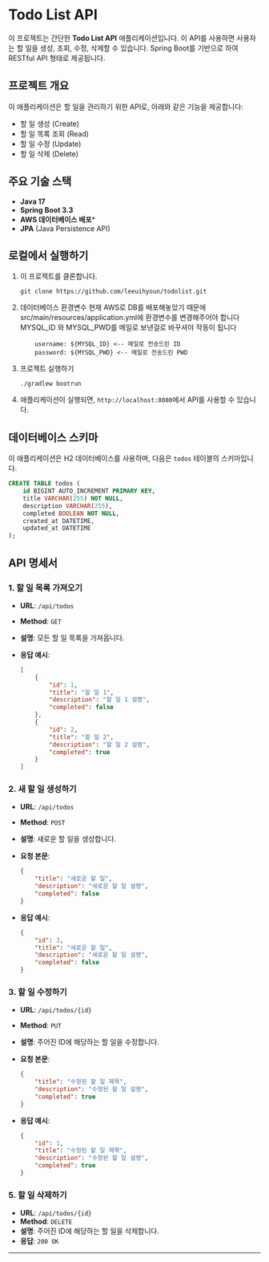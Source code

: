 # Todo List API

이 프로젝트는 간단한 **Todo List API** 애플리케이션입니다. 이 API를 사용하면 사용자는 할 일을 생성, 조회, 수정, 삭제할 수 있습니다. Spring Boot를 기반으로 하여 RESTful API 형태로 제공됩니다.

## 프로젝트 개요

이 애플리케이션은 할 일을 관리하기 위한 API로, 아래와 같은 기능을 제공합니다:
- 할 일 생성 (Create)
- 할 일 목록 조회 (Read)
- 할 일 수정 (Update)
- 할 일 삭제 (Delete)

## 주요 기술 스택

- **Java 17**
- **Spring Boot 3.3**
- **AWS 데이터베이스 배포***
- **JPA** (Java Persistence API)

## 로컬에서 실행하기

1. 이 프로젝트를 클론합니다.

    ```
    git clone https://github.com/leeuihyoun/todolist.git
    ```
2. 데이터베이스 환경변수
    현재 AWS로 DB를 배포해놓았기 때문에
    src/main/resources/application.yml에 환경변수를 변경해주어야 합니다
    MYSQL_ID 와 MYSQL_PWD를 메일로 보낸걸로 바꾸셔야 작동이 됩니다
    ```
        username: ${MYSQL_ID} <-- 메일로 전송드린 ID
        password: ${MYSQL_PWD} <-- 메일로 전송드린 PWD
    ```
4. 프로젝트 실행하기
 
    ```
    ./gradlew bootrun  
    ```
5. 애플리케이션이 실행되면, `http://localhost:8080`에서 API를 사용할 수 있습니다.

## 데이터베이스 스키마

이 애플리케이션은 H2 데이터베이스를 사용하며, 다음은 `todos` 테이블의 스키마입니다.

```sql
CREATE TABLE todos (
    id BIGINT AUTO_INCREMENT PRIMARY KEY,
    title VARCHAR(255) NOT NULL,
    description VARCHAR(255),
    completed BOOLEAN NOT NULL,
    created_at DATETIME,
    updated_at DATETIME
);
```

## API 명세서

### 1. **할 일 목록 가져오기**

- **URL**: `/api/todos`
- **Method**: `GET`
- **설명**: 모든 할 일 목록을 가져옵니다.
- **응답 예시**:

    ```json
    [
        {
            "id": 1,
            "title": "할 일 1",
            "description": "할 일 1 설명",
            "completed": false
        },
        {
            "id": 2,
            "title": "할 일 2",
            "description": "할 일 2 설명",
            "completed": true
        }
    ]
    ```


### 2. **새 할 일 생성하기**

- **URL**: `/api/todos`
- **Method**: `POST`
- **설명**: 새로운 할 일을 생성합니다.
- **요청 본문**:

    ```json
    {
        "title": "새로운 할 일",
        "description": "새로운 할 일 설명",
        "completed": false
    }
    ```

- **응답 예시**:

    ```json
    {
        "id": 3,
        "title": "새로운 할 일",
        "description": "새로운 할 일 설명",
        "completed": false
    }
    ```

### 3. **할 일 수정하기**

- **URL**: `/api/todos/{id}`
- **Method**: `PUT`
- **설명**: 주어진 ID에 해당하는 할 일을 수정합니다.
- **요청 본문**:

    ```json
    {
        "title": "수정된 할 일 제목",
        "description": "수정된 할 일 설명",
        "completed": true
    }
    ```

- **응답 예시**:

    ```json
    {
        "id": 1,
        "title": "수정된 할 일 제목",
        "description": "수정된 할 일 설명",
        "completed": true
    }
    ```

### 5. **할 일 삭제하기**

- **URL**: `/api/todos/{id}`
- **Method**: `DELETE`
- **설명**: 주어진 ID에 해당하는 할 일을 삭제합니다.
- **응답**: `200 OK`

---


